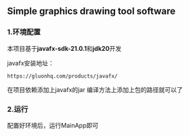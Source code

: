 ## Simple graphics drawing tool software

### 1.环境配置

本项目基于**javafx-sdk-21.0.1**和**jdk20**开发

javafx安装地址：

```
https://gluonhq.com/products/javafx/
```

在项目依赖添加上javafx的jar 编译方法上添加上包的路径就可以了

### 2.运行

配置好环境后，运行MainApp即可
